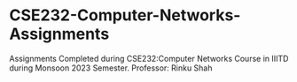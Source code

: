 # CSE232-Computer-Networks-Assignments
Assignments Completed during CSE232:Computer Networks Course in IIITD during Monsoon 2023 Semester. Professor: Rinku Shah
